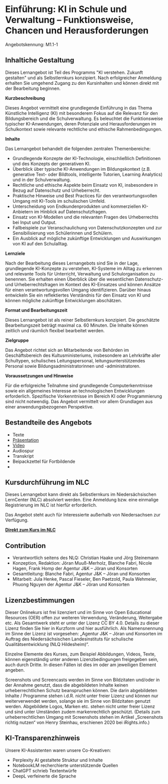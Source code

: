 # Einführung: KI in Schule und Verwaltung – Funktionsweise, Chancen und Herausforderungen
Angebotskennung: M1.1-1

## Inhaltiche Gestaltung

Dieses Lernangebot ist Teil des Programms "KI verstehen. Zukunft gestalten" und als Selbstlernkurs konzipiert. Nach erfolgreicher Anmeldung erhalten Sie umgehend Zugang zu den Kursinhalten und können direkt mit der Bearbeitung beginnen.

**Kurzbeschreibung**

Dieses Angebot vermittelt eine grundlegende Einführung in das Thema Künstliche Intelligenz (KI) mit besonderem Fokus auf die Relevanz für den Bildungsbereich und die Schulverwaltung. Es beleuchtet die Funktionsweise typischer KI-Anwendungen, deren Potenziale und Herausforderungen im Schulkontext sowie relevante rechtliche und ethische Rahmenbedingungen.

**Inhalte**

Das Lernangebot behandelt die folgenden zentralen Themenbereiche:

* Grundlegende Konzepte der KI-Technologie, einschließlich Definitionen und des Konzepts der generativen KI.
* Überblick über typische KI-Anwendungen im Bildungskontext (z.B. generative Text- oder Bildtools, intelligente Tutorien, Learning Analytics) und in der Schulverwaltung.
* Rechtliche und ethische Aspekte beim Einsatz von KI, insbesondere in Bezug auf Datenschutz und Urheberrecht.
* Praktische Hinweise und Best Practices für den verantwortungsvollen Umgang mit KI-Tools im schulischen Umfeld.
* Unterscheidung von Endkundenprodukten und kommerziellen KI-Anbietern im Hinblick auf Datenschutzfragen.
* Einsatz von KI-Modellen und die relevanten Fragen des Urheberrechts bei Input und Output.
* Fallbeispiele zur Veranschaulichung von Datenschutzkonzepten und zur Sensibilisierung von Schülerinnen und Schülern.
* Ein Ausblick auf mögliche zukünftige Entwicklungen und Auswirkungen von KI auf den Schulalltag.

**Lernziele**

Nach der Bearbeitung dieses Lernangebots sind Sie in der Lage, grundlegende KI-Konzepte zu verstehen, KI-Systeme im Alltag zu erkennen und relevante Tools für Unterricht, Verwaltung und Schulorganisation zu benennen. Sie erhalten einen Überblick über die wesentlichen Datenschutz- und Urheberrechtsfragen im Kontext des KI-Einsatzes und können Ansätze für einen verantwortungsvollen Umgang identifizieren. Darüber hinaus entwickeln Sie ein reflektiertes Verständnis für den Einsatz von KI und können mögliche zukünftige Entwicklungen abschätzen.

**Format und Bearbeitungszeit**

Dieses Lernangebot ist als reiner Selbstlernkurs konzipiert. Die geschätzte Bearbeitungszeit beträgt maximal ca. 60 Minuten. Die Inhalte können zeitlich und räumlich flexibel bearbeitet werden.

**Zielgruppe**

Das Angebot richtet sich an Mitarbeitende von Behörden im Geschäftsbereich des Kultusministeriums, insbesondere an Lehrkräfte aller Schultypen, schulisches Leitungspersonal, leitungsunterstützendes Personal sowie Bildungsadministratorinnen und -administratoren.

**Voraussetzungen und Hinweise**

Für die erfolgreiche Teilnahme sind grundlegende Computerkenntnisse sowie ein allgemeines Interesse an technologischen Entwicklungen erforderlich. Spezifische Vorkenntnisse im Bereich KI oder Programmierung sind nicht notwendig. Das Angebot vermittelt vor allem Grundlagen aus einer anwendungsbezogenen Perspektive.


## Bestandteile des Angebots

- Texte
- [Präsentation](https://speicher.nibis.de/s/3XgZQRDngL6eest)
- [Video](https://speicher.nibis.de/s/LHJBxijmmkLNSiq)
- Audiospur
- Transkript
- Beipackzettel für Fortbildende
- 

## Kursdurchführung im NLC

Dieses Lernangebot kann direkt als Selbstlernkurs im Niedersächsischen LernCenter (NLC) absolviert werden. Eine Anmeldung bzw. eine einmalige Registrierung im NLC ist hierfür erforderlich.

Das Angebot steht auch für Interessierte außerhalb von Niedersachsen zur Verfügung.

**[Direkt zum Kurs im NLC](https://nlc.info/app/edb/event/49111)**

## Contribution

- Verantwortlich seitens des NLQ: Christian Haake und Jörg Steinemann 
- Konzeption, Redaktion: Jöran Muuß-Merholz, Blanche Fabri, Nicole Hagen, Frank Homp der Agentur J&K – Jöran und Konsorten
- Gesamtleitung: Blanche Fabri, Agentur J&K – Jöran und Konsorten
- Mitarbeit: Jula Henke, Pascal Fieseler, Ben Paetzold, Paula Wehmeier, Phuong Nguyen der Agentur J&K – Jöran und Konsorten

## Lizenzbestimmungen

Dieser Onlinekurs ist frei lizenziert und im Sinne von Open Educational Resources (OER) offen zur weiteren Verwendung, Veränderung, Weitergabe etc. Als Gesamtwerk steht er unter der Lizenz CC BY 4.0. Details zu dieser Lizenz finden Sie hier in Kurzform und hier ausführlich. Als Namensnennung im Sinne der Lizenz ist vorgesehen: „Agentur J&K – Jöran und Konsorten im Auftrag des Niedersächsischen Landesinstituts für schulische Qualitätsentwicklung (NLQ Hildesheim)“.

Einzelne Elemente des Kurses, zum Beispiel Abbildungen, Videos, Texte, können eigenständig unter anderen Lizenzbedingungen freigegeben sein, auch durch Dritte. In diesen Fällen ist dies im oder am jeweiligen Element angeben.

Screenshots und Screencasts werden im Sinne von Bildzitaten und/oder in der Annahme genutzt, dass die abgebildeten Inhalte keinen urheberrechtlichen Schutz beanspruchen können. Die darin abgebildeten Inhalte / Programme stehen i.d.R. nicht unter freier Lizenz und können nur weiterverwendet werden, solange sie im Sinne von Bildzitaten genutzt werden. Abgebildete Logos, Marken etc. stehen nicht unter freier Lizenz und sind unter Umständen zudem markenrechtlich geschützt. (Details zum urheberrechtlichen Umgang mit Screenshots stehen im Artikel „Screenshots richtig nutzen“ von Henry Steinhau, erschienen 2020 bei iRights.info.)

## KI-Transparenzhinweis

Unsere KI-Assistenten waren unsere Co-Kreativen:
- Perplexity AI gestaltete Struktur und Inhalte
- NotebookLM recherchierte unterstützende Quellen
- ChatGPT schrieb Textentwürfe
- DeepL verfeinerte die Sprache
